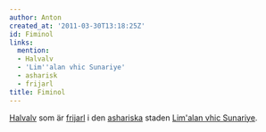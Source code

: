```yaml
---
author: Anton
created_at: '2011-03-30T13:18:25Z'
id: Fiminol
links:
  mention:
  - Halvalv
  - 'Lim''alan vhic Sunariye'
  - asharisk
  - frijarl
title: Fiminol
---
```


[Halvalv] som är [frijarl] i den [ashariska] staden [Lim'alan vhic Sunariye].

  [Halvalv]: Halvalv
  [frijarl]: frijarl
  [ashariska]: asharisk
  [Lim'alan vhic Sunariye]: Limalan_vhic_Sunariye
